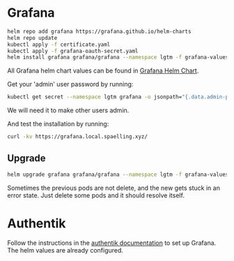 # Grafana

```bash
helm repo add grafana https://grafana.github.io/helm-charts
helm repo update
kubectl apply -f certificate.yaml
kubectl apply -f grafana-oauth-secret.yaml
helm install grafana grafana/grafana --namespace lgtm -f grafana-values.yaml
```

All Grafana helm chart values can be found in [Grafana Helm Chart](https://github.com/grafana/helm-charts/blob/main/charts/grafana/README.md).

Get your 'admin' user password by running:

```bash
kubectl get secret --namespace lgtm grafana -o jsonpath="{.data.admin-password}" | base64 --decode ; echo
```

We will need it to make other users admin.

And test the installation by running:

```bash
curl -kv https://grafana.local.spaelling.xyz/
```

## Upgrade

```bash
helm upgrade grafana grafana/grafana --namespace lgtm -f grafana-values.yaml
```

Sometimes the previous pods are not delete, and the new gets stuck in an error state. Just delete some pods and it should resolve itself.

# Authentik

Follow the instructions in the [authentik documentation](https://docs.goauthentik.io/integrations/services/grafana/) to set up Grafana. The helm values are already configured.
